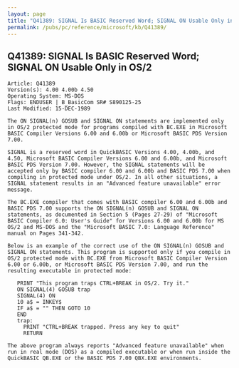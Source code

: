 ```yaml
---
layout: page
title: "Q41389: SIGNAL Is BASIC Reserved Word; SIGNAL ON Usable Only in OS/2"
permalink: /pubs/pc/reference/microsoft/kb/Q41389/
---
```


## Q41389: SIGNAL Is BASIC Reserved Word; SIGNAL ON Usable Only in OS/2

	Article: Q41389
	Version(s): 4.00 4.00b 4.50
	Operating System: MS-DOS
	Flags: ENDUSER | B_BasicCom SR# S890125-25
	Last Modified: 15-DEC-1989
	
	The ON SIGNAL(n) GOSUB and SIGNAL ON statements are implemented only
	in OS/2 protected mode for programs compiled with BC.EXE in Microsoft
	BASIC Compiler Versions 6.00 and 6.00b or Microsoft BASIC PDS Version
	7.00.
	
	SIGNAL is a reserved word in QuickBASIC Versions 4.00, 4.00b, and
	4.50, Microsoft BASIC Compiler Versions 6.00 and 6.00b, and Microsoft
	BASIC PDS Version 7.00. However, the SIGNAL statements will be
	accepted only by BASIC compiler 6.00 and 6.00b and BASIC PDS 7.00 when
	compiling in protected mode under OS/2. In all other situations, a
	SIGNAL statement results in an "Advanced feature unavailable" error
	message.
	
	The BC.EXE compiler that comes with BASIC compiler 6.00 and 6.00b and
	BASIC PDS 7.00 supports the ON SIGNAL(n) GOSUB and SIGNAL ON
	statements, as documented in Section 5 (Pages 27-29) of "Microsoft
	BASIC Compiler 6.0: User's Guide" for Versions 6.00 and 6.00b for MS
	OS/2 and MS-DOS and the "Microsoft BASIC 7.0: Language Reference"
	manual on Pages 341-342.
	
	Below is an example of the correct use of the ON SIGNAL(n) GOSUB and
	SIGNAL ON statements. This program is supported only if you compile in
	OS/2 protected mode with BC.EXE from Microsoft BASIC Compiler Version
	6.00 or 6.00b, or Microsoft BASIC PDS Version 7.00, and run the
	resulting executable in protected mode:
	
	   PRINT "This program traps CTRL+BREAK in OS/2. Try it."
	   ON SIGNAL(4) GOSUB trap
	   SIGNAL(4) ON
	   10 a$ = INKEY$
	   IF a$ = "" THEN GOTO 10
	   END
	   trap:
	     PRINT "CTRL+BREAK trapped. Press any key to quit"
	     RETURN
	
	The above program always reports "Advanced feature unavailable" when
	run in real mode (DOS) as a compiled executable or when run inside the
	QuickBASIC QB.EXE or the BASIC PDS 7.00 QBX.EXE environments.
